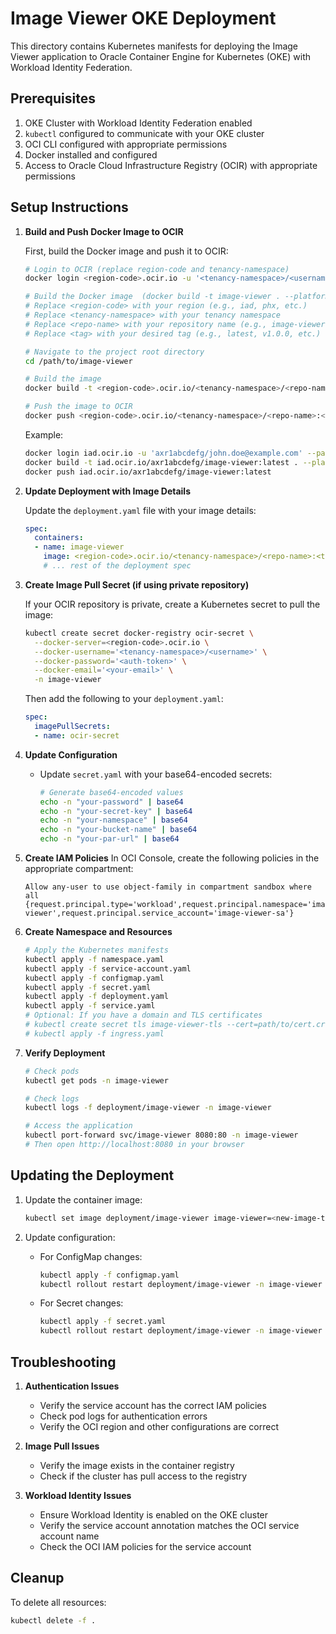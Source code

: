 # Image Viewer OKE Deployment

This directory contains Kubernetes manifests for deploying the Image Viewer application to Oracle Container Engine for Kubernetes (OKE) with Workload Identity Federation.

## Prerequisites

1. OKE Cluster with Workload Identity Federation enabled
2. `kubectl` configured to communicate with your OKE cluster
3. OCI CLI configured with appropriate permissions
4. Docker installed and configured
5. Access to Oracle Cloud Infrastructure Registry (OCIR) with appropriate permissions

## Setup Instructions

1. **Build and Push Docker Image to OCIR**

   First, build the Docker image and push it to OCIR:

   ```bash
   # Login to OCIR (replace region-code and tenancy-namespace)
   docker login <region-code>.ocir.io -u '<tenancy-namespace>/<username>' --password-stdin <<< "<auth-token>"
   
   # Build the Docker image  (docker build -t image-viewer . --platform linux/arm64)
   # Replace <region-code> with your region (e.g., iad, phx, etc.)
   # Replace <tenancy-namespace> with your tenancy namespace
   # Replace <repo-name> with your repository name (e.g., image-viewer)
   # Replace <tag> with your desired tag (e.g., latest, v1.0.0, etc.)
   
   # Navigate to the project root directory
   cd /path/to/image-viewer
   
   # Build the image
   docker build -t <region-code>.ocir.io/<tenancy-namespace>/<repo-name>:<tag> .
   
   # Push the image to OCIR
   docker push <region-code>.ocir.io/<tenancy-namespace>/<repo-name>:<tag>
   ```

   Example:
   ```bash
   docker login iad.ocir.io -u 'axr1abcdefg/john.doe@example.com' --password-stdin <<< "your-auth-token"
   docker build -t iad.ocir.io/axr1abcdefg/image-viewer:latest . --platform linux/arm64
   docker push iad.ocir.io/axr1abcdefg/image-viewer:latest
   ```

2. **Update Deployment with Image Details**

   Update the `deployment.yaml` file with your image details:
   
   ```yaml
   spec:
     containers:
     - name: image-viewer
       image: <region-code>.ocir.io/<tenancy-namespace>/<repo-name>:<tag>
       # ... rest of the deployment spec
   ```

3. **Create Image Pull Secret (if using private repository)**

   If your OCIR repository is private, create a Kubernetes secret to pull the image:
   
   ```bash
   kubectl create secret docker-registry ocir-secret \
     --docker-server=<region-code>.ocir.io \
     --docker-username='<tenancy-namespace>/<username>' \
     --docker-password='<auth-token>' \
     --docker-email='<your-email>' \
     -n image-viewer
   ```
   
   Then add the following to your `deployment.yaml`:
   
   ```yaml
   spec:
     imagePullSecrets:
     - name: ocir-secret
   ```

4. **Update Configuration**
   - Update `secret.yaml` with your base64-encoded secrets:
     ```bash
     # Generate base64-encoded values
     echo -n "your-password" | base64
     echo -n "your-secret-key" | base64
     echo -n "your-namespace" | base64
     echo -n "your-bucket-name" | base64
     echo -n "your-par-url" | base64
     ```

2. **Create IAM Policies**
   In OCI Console, create the following policies in the appropriate compartment:
   ```
   Allow any-user to use object-family in compartment sandbox where all {request.principal.type='workload',request.principal.namespace='image-viewer',request.principal.service_account='image-viewer-sa'}
   ```

3. **Create Namespace and Resources**
   ```bash
   # Apply the Kubernetes manifests
   kubectl apply -f namespace.yaml
   kubectl apply -f service-account.yaml
   kubectl apply -f configmap.yaml
   kubectl apply -f secret.yaml
   kubectl apply -f deployment.yaml
   kubectl apply -f service.yaml
   # Optional: If you have a domain and TLS certificates
   # kubectl create secret tls image-viewer-tls --cert=path/to/cert.crt --key=path/to/private.key -n image-viewer
   # kubectl apply -f ingress.yaml
   ```

4. **Verify Deployment**
   ```bash
   # Check pods
   kubectl get pods -n image-viewer
   
   # Check logs
   kubectl logs -f deployment/image-viewer -n image-viewer
   
   # Access the application
   kubectl port-forward svc/image-viewer 8080:80 -n image-viewer
   # Then open http://localhost:8080 in your browser
   ```

## Updating the Deployment

1. Update the container image:
   ```bash
   kubectl set image deployment/image-viewer image-viewer=<new-image-tag> -n image-viewer
   ```

2. Update configuration:
   - For ConfigMap changes:
     ```bash
     kubectl apply -f configmap.yaml
     kubectl rollout restart deployment/image-viewer -n image-viewer
     ```
   - For Secret changes:
     ```bash
     kubectl apply -f secret.yaml
     kubectl rollout restart deployment/image-viewer -n image-viewer
     ```

## Troubleshooting

1. **Authentication Issues**
   - Verify the service account has the correct IAM policies
   - Check pod logs for authentication errors
   - Verify the OCI region and other configurations are correct

2. **Image Pull Issues**
   - Verify the image exists in the container registry
   - Check if the cluster has pull access to the registry

3. **Workload Identity Issues**
   - Ensure Workload Identity is enabled on the OKE cluster
   - Verify the service account annotation matches the OCI service account name
   - Check the OCI IAM policies for the service account

## Cleanup

To delete all resources:

```bash
kubectl delete -f .
```
